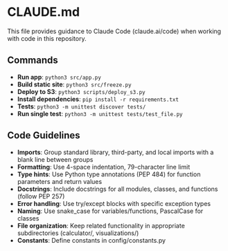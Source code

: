 # CLAUDE.md

This file provides guidance to Claude Code (claude.ai/code) when working with code in this repository.

## Commands

- **Run app**: `python3 src/app.py`
- **Build static site**: `python3 src/freeze.py` 
- **Deploy to S3**: `python3 scripts/deploy_s3.py`
- **Install dependencies**: `pip install -r requirements.txt`
- **Tests**: `python3 -m unittest discover tests/`
- **Run single test**: `python3 -m unittest tests/test_file.py`

## Code Guidelines

- **Imports**: Group standard library, third-party, and local imports with a blank line between groups
- **Formatting**: Use 4-space indentation, 79-character line limit
- **Type hints**: Use Python type annotations (PEP 484) for function parameters and return values
- **Docstrings**: Include docstrings for all modules, classes, and functions (follow PEP 257)
- **Error handling**: Use try/except blocks with specific exception types
- **Naming**: Use snake_case for variables/functions, PascalCase for classes
- **File organization**: Keep related functionality in appropriate subdirectories (calculator/, visualizations/)
- **Constants**: Define constants in config/constants.py